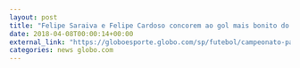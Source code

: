 ```yaml
---
layout: post
title: "Felipe Saraiva e Felipe Cardoso concorem ao gol mais bonito do Paulistão; vote!"
date: 2018-04-08T00:00:14+00:00
external_link: "https://globoesporte.globo.com/sp/futebol/campeonato-paulista/votacao/qual-e-o-gol-mais-bonito-do-paulistao-429cbe63-e2e1-410e-8051-5846d009aa1e.ghtml"
categories: news globo.com
---
```

